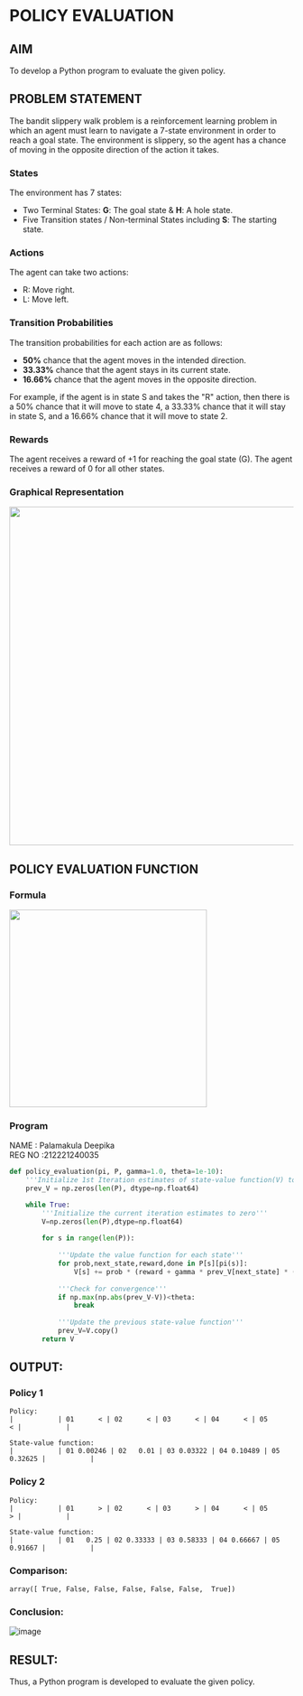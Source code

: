 # POLICY EVALUATION

## AIM
To develop a Python program to evaluate the given policy.

## PROBLEM STATEMENT
The bandit slippery walk problem is a reinforcement learning problem in which an agent must learn to navigate a 7-state environment in order to reach a goal state. The environment is slippery, so the agent has a chance of moving in the opposite direction of the action it takes.

### States

The environment has 7 states:
* Two Terminal States: **G**: The goal state & **H**: A hole state.
* Five Transition states / Non-terminal States including  **S**: The starting state.

### Actions

The agent can take two actions:

* R: Move right.
* L: Move left.

### Transition Probabilities

The transition probabilities for each action are as follows:

* **50%** chance that the agent moves in the intended direction.
* **33.33%** chance that the agent stays in its current state.
* **16.66%** chance that the agent moves in the opposite direction.

For example, if the agent is in state S and takes the "R" action, then there is a 50% chance that it will move to state 4, a 33.33% chance that it will stay in state S, and a 16.66% chance that it will move to state 2.

### Rewards

The agent receives a reward of +1 for reaching the goal state (G). The agent receives a reward of 0 for all other states.

### Graphical Representation
<p align="center">
<img width="600" src="https://github.com/ShafeeqAhamedS/RL_2_Policy_Eval/assets/93427237/e7af87e7-fe73-47fa-8bea-2040b7645e44"> </p>

## POLICY EVALUATION FUNCTION
### Formula
<img width="350" src="https://github.com/ShafeeqAhamedS/RL_2_Policy_Eval/assets/93427237/e663bd3d-fc85-41c3-9a5c-dffa57eae250">

### Program
NAME : Palamakula Deepika</BR>
REG NO :212221240035

```py
def policy_evaluation(pi, P, gamma=1.0, theta=1e-10):
   	'''Initialize 1st Iteration estimates of state-value function(V) to zero'''
    prev_V = np.zeros(len(P), dtype=np.float64)

    while True:
        '''Initialize the current iteration estimates to zero'''
        V=np.zeros(len(P),dtype=np.float64)
        
        for s in range(len(P)):
        
            '''Update the value function for each state'''
            for prob,next_state,reward,done in P[s][pi(s)]:
                V[s] += prob * (reward + gamma * prev_V[next_state] * (not done))
                
            '''Check for convergence'''
            if np.max(np.abs(prev_V-V))<theta:
                break
                
            '''Update the previous state-value function'''
            prev_V=V.copy()
        return V
```

## OUTPUT:
### Policy 1
```
Policy:
|           | 01      < | 02      < | 03      < | 04      < | 05      < |           |

State-value function:
|           | 01 0.00246 | 02   0.01 | 03 0.03322 | 04 0.10489 | 05 0.32625 |           |

```

### Policy 2
```
Policy:
|           | 01      > | 02      < | 03      > | 04      < | 05      > |           |

State-value function:
|           | 01   0.25 | 02 0.33333 | 03 0.58333 | 04 0.66667 | 05 0.91667 |           |
```

### Comparison:
```
array([ True, False, False, False, False, False,  True])
```

### Conclusion:

![image](https://github.com/Pavan-Gv/rl-policy-evaluation/assets/94827772/d4979a5d-76d3-4e39-86f0-0ae13451bd54)


## RESULT:
Thus, a Python program is developed to evaluate the given policy.

